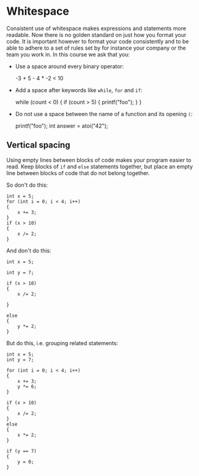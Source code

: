 # Whitespace

Consistent use of whitespace makes expressions and statements more readable. Now there is no golden standard on just how you format your code. It is important however to format your code consistently and to be able to adhere to a set of rules set by for instance your company or the team you work in. In this course we ask that you:

- Use a space around every binary operator:

    -3 + 5 - 4 * -2 < 10

- Add a space after keywords like `while`, `for` and `if`:

    while (count < 0)
    {
        if (count > 5)
        {
            printf("foo");
        }
    }

- Do not use a space between the name of a function and its opening `(`:

    printf("foo");
    int answer = atoi("42");


## Vertical spacing

Using empty lines between blocks of code makes your program easier to read. Keep blocks of `if` and `else` statements together, but place an empty line between blocks of code that do not belong together.

So don't do this:

    int x = 5;
    for (int i = 0; i < 4; i++)
    {
        x += 3;
    }
    if (x > 10)
    {
        x /= 2;
    }

And don't do this:

    int x = 5;

    int y = 7;

    if (x > 10)
    {
        x /= 2;

    }

    else
    {
        y *= 2;
    }

But do this, i.e. grouping related statements:

    int x = 5;
    int y = 7;

    for (int i = 0; i < 4; i++)
    {
        x += 3;
        y *= 6;
    }

    if (x > 10)
    {
        x /= 2;
    }
    else
    {
        x *= 2;
    }

    if (y == 7)
    {
        y = 0;
    }
